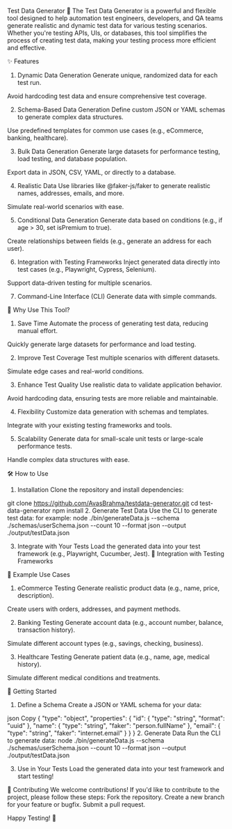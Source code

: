 Test Data Generator 🚀
The Test Data Generator is a powerful and flexible tool designed to help automation test engineers, developers, and QA teams generate realistic and dynamic test data for various testing scenarios. Whether you're testing APIs, UIs, or databases, this tool simplifies the process of creating test data, making your testing process more efficient and effective.

✨ Features
1. Dynamic Data Generation
Generate unique, randomized data for each test run.

Avoid hardcoding test data and ensure comprehensive test coverage.

2. Schema-Based Data Generation
Define custom JSON or YAML schemas to generate complex data structures.

Use predefined templates for common use cases (e.g., eCommerce, banking, healthcare).

3. Bulk Data Generation
Generate large datasets for performance testing, load testing, and database population.

Export data in JSON, CSV, YAML, or directly to a database.

4. Realistic Data
Use libraries like @faker-js/faker to generate realistic names, addresses, emails, and more.

Simulate real-world scenarios with ease.

5. Conditional Data Generation
Generate data based on conditions (e.g., if age > 30, set isPremium to true).

Create relationships between fields (e.g., generate an address for each user).

6. Integration with Testing Frameworks
Inject generated data directly into test cases (e.g., Playwright, Cypress, Selenium).

Support data-driven testing for multiple scenarios.

7. Command-Line Interface (CLI)
Generate data with simple commands.


🚀 Why Use This Tool?
1. Save Time
Automate the process of generating test data, reducing manual effort.

Quickly generate large datasets for performance and load testing.

2. Improve Test Coverage
Test multiple scenarios with different datasets.

Simulate edge cases and real-world conditions.

3. Enhance Test Quality
Use realistic data to validate application behavior.

Avoid hardcoding data, ensuring tests are more reliable and maintainable.

4. Flexibility
Customize data generation with schemas and templates.

Integrate with your existing testing frameworks and tools.

5. Scalability
Generate data for small-scale unit tests or large-scale performance tests.

Handle complex data structures with ease.

🛠️ How to Use
1. Installation
Clone the repository and install dependencies:

git clone https://github.com/AvasBrahma/testdata-generator.git
cd test-data-generator
npm install
2. Generate Test Data
Use the CLI to generate test data:
for example:
node ./bin/generateData.js --schema ./schemas/userSchema.json --count 10 --format json --output ./output/testData.json

3. Integrate with Your Tests
Load the generated data into your test framework (e.g., Playwright, Cucumber, Jest).
🔌 Integration with Testing Frameworks


📂 Example Use Cases
1. eCommerce Testing
Generate realistic product data (e.g., name, price, description).

Create users with orders, addresses, and payment methods.

2. Banking Testing
Generate account data (e.g., account number, balance, transaction history).

Simulate different account types (e.g., savings, checking, business).

3. Healthcare Testing
Generate patient data (e.g., name, age, medical history).

Simulate different medical conditions and treatments.

🚀 Getting Started
1. Define a Schema
Create a JSON or YAML schema for your data:

json
Copy
{
  "type": "object",
  "properties": {
    "id": { "type": "string", "format": "uuid" },
    "name": { "type": "string", "faker": "person.fullName" },
    "email": { "type": "string", "faker": "internet.email" }
  }
}
2. Generate Data
Run the CLI to generate data:
node ./bin/generateData.js --schema ./schemas/userSchema.json --count 10 --format json --output ./output/testData.json

3. Use in Your Tests
Load the generated data into your test framework and start testing!


🤝 Contributing
We welcome contributions! If you'd like to contribute to the project, please follow these steps:
Fork the repository.
Create a new branch for your feature or bugfix.
Submit a pull request.

Happy Testing! 🚀
